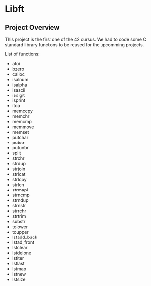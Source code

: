 # Libft
## Project Overview

This project is the first one of the 42 cursus. We had to code some C standard library functions to be reused for the upcomming projects.

List of functions:

- atoi
- bzero
- calloc
- isalnum
- isalpha
- isascii
- isdigit
- isprint
- itoa
- memccpy
- memchr
- memcmp
- memmove
- memset
- putchar
- putstr
- putunbr
- split
- strchr
- strdup
- strjoin
- strlcat
- strlcpy
- strlen
- strmapi
- strncmp
- strndup
- strnstr
- strrchr
- strtrim
- substr
- tolower
- toupper
- lstadd_back
- lstad_front
- lstclear
- lstdelone
- lstiter
- lstlast
- lstmap
- lstnew
- lstsize
